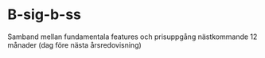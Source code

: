 # B-sig-b-ss


Samband mellan fundamentala features och prisuppgång nästkommande 12 månader (dag före nästa årsredovisning)
